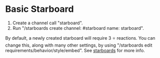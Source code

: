 # Basic Starboard

1. Create a channel call "starboard".
2. Run "/starboards create channel: #starboard name: starboard".

By default, a newly created starboard will require 3 ⭐️ reactions. You can change this, along with many other settings, by using "/starboards edit requirements/behavior/style/embed". See [starboards](../docs/starboards/ "mention") for more info.

